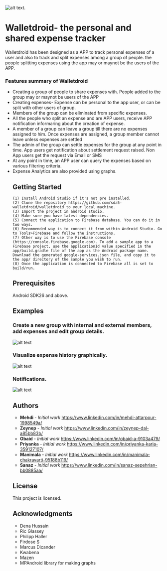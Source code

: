 ![alt text](https://github.com/sda5-walletdroid/walletdroid/blob/master/SnapshotsReadme/logowallet.gif ).   

# Walletdroid- the personal and shared expense tracker

Walletdroid has been designed as a APP to track personal expenses of a user and also to track and split expenses among a group of people. the people splitting expenses using the app may or maynot be the users of the APP.

<h3> Features summary of Walletdroid</h3>
<ul>
<li>Creating a group of people to share expenses with. People added to the group may or maynot be users of the APP</li>
<li>Creating expenses- Expense can be personal to the app user, or can be split with other users of group.</li>
<li>Members of the group can be eliminated from specific expenses. </li>
<li>All the people who split an expense and are APP users, receive APP notification informaring about the creation of expense.
<li>A member of a group can leave a group till there are no expenses assigned to him. Once expenses are assigned, a group member cannot leave unless expenses are settled</li>
<li>The admin of the group can settle expenses for the group at any point in time. App users get notification about settlement request raised.
Non App users get the request via Email or SMS</li>
<li>At any point in time, an APP user can query the expenses based on various filtering criteria.</li>
<li>Expense Analytics are also provided using graphs.</li>

## Getting Started

```
(1) Install Android Studio if it's not pre installed.
(2) Clone the repository https://github.com/sda5-walletdroid/walletdroid to your local machine.
(3) Import the project in android studio.
(4) Make sure you have latest dependencies.
(5) Connect the application to Firebase database. You can do it in two ways.
(6) Recommended way is to connect it from within Android Studio. Go to Tools>Firebase and follow the instructions.
(7) Other way is to use the Firebase console (https://console.firebase.google.com). To add a sample app to a Firebase project, use the applicationId value specified in the app/build.gradle file of the app as the Android package name. Download the generated google-services.json file, and copy it to the app/ directory of the sample you wish to run.
(8) Once the application is connected to Firebase all is set to build/run.
```

## Prerequisites
Android SDK26 and above.

## Examples

### Create a new group with internal and external members, add expenses and edit group details.  

![alt text](https://github.com/sda5-walletdroid/walletdroid/blob/master/SnapshotsReadme/walletGroup4.png )   

### Visualize expense history graphically.   

![alt text](https://github.com/sda5-walletdroid/walletdroid/blob/master/SnapshotsReadme/walletGraph.png )   

### Notifications.   

![alt text](https://github.com/sda5-walletdroid/walletdroid/blob/master/SnapshotsReadme/notifications2.png )   


## Authors

* **Mehdi** - *Initial work* <https://www.linkedin.com/in/mehdi-attarpour-1998549a/>
* **Zeynep** - *Initial work* <https://www.linkedin.com/in/zeynep-dal-a85bb83b/>
* **Obaid** - *Initial work* <https://www.linkedin.com/in/obaid-a-9103a479/>
* **Priyanka** - *Initial work* <https://www.linkedin.com/in/priyanka-karia-359127107/>
* **Manimala** - *Initial work* <https://www.linkedin.com/in/manimala-chakravarti-95188b119/>
* **Sanaz** - *Initial work* <https://www.linkedin.com/in/sanaz-sepehrian-bb0885aa/>


## License

This project is licensed.

## Acknowledgments

* Dena Hussain
* Ric Glassey
* Philipp Haller
* Firdose S
* Marcus Dicander
* Kwabena
* Mazen
* MPAndroid library for making graphs
